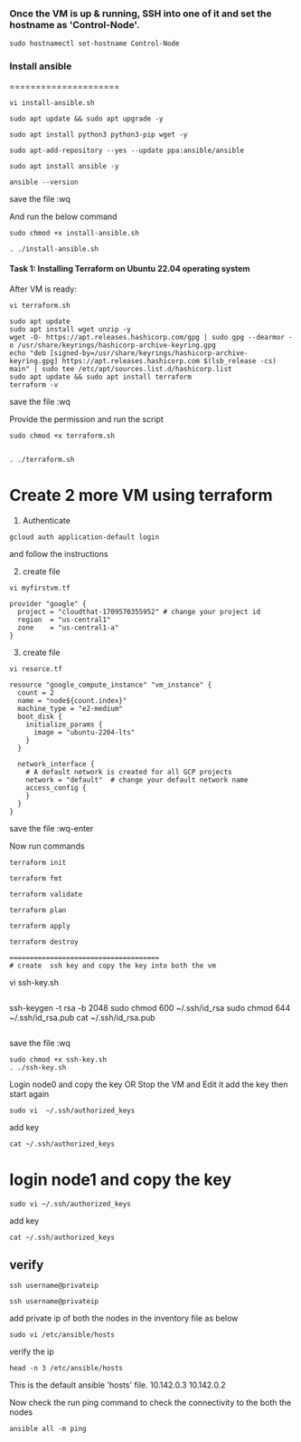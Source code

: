 ### Once the VM is up & running, SSH into one of it and set the hostname as 'Control-Node'. 
```
sudo hostnamectl set-hostname Control-Node
```

### Install ansible
=====================
```
vi install-ansible.sh
```
```
sudo apt update && sudo apt upgrade -y
```
```
sudo apt install python3 python3-pip wget -y
```
```
sudo apt-add-repository --yes --update ppa:ansible/ansible
```
```
sudo apt install ansible -y
```
```
ansible --version
```

save the file :wq

And run the below command


```
sudo chmod +x install-ansible.sh
```
```
. ./install-ansible.sh
```


#### Task 1: Installing Terraform on Ubuntu 22.04 operating system

After VM is ready:

```
vi terraform.sh
```
```
sudo apt update
sudo apt install wget unzip -y
wget -O- https://apt.releases.hashicorp.com/gpg | sudo gpg --dearmor -o /usr/share/keyrings/hashicorp-archive-keyring.gpg
echo "deb [signed-by=/usr/share/keyrings/hashicorp-archive-keyring.gpg] https://apt.releases.hashicorp.com $(lsb_release -cs) main" | sudo tee /etc/apt/sources.list.d/hashicorp.list
sudo apt update && sudo apt install terraform
terraform -v
```


save the file :wq

Provide the permission and run the script
```
sudo chmod +x terraform.sh 
```
```

. ./terraform.sh 
```

Create 2 more VM using terraform
===============================
1) Authenticate
```
gcloud auth application-default login  
```
and follow the instructions

2) create file
```
vi myfirstvm.tf 
```
```
provider "google" {
  project = "cloudthat-1709570355952" # change your project id
  region  = "us-central1"
  zone    = "us-central1-a"
}
```

3) create file
```
vi resorce.tf 
```
```
resource "google_compute_instance" "vm_instance" {
  count = 2
  name = "node${count.index}"
  machine_type = "e2-medium"
  boot_disk {
    initialize_params {
      image = "ubuntu-2204-lts"
    }
  }

  network_interface {
    # A default network is created for all GCP projects
    network = "default"  # change your default network name
    access_config {
    }
  }
}
```
save the file :wq-enter

Now run commands
```
terraform init
```
```
terraform fmt
```
```
terraform validate
```
```
terraform plan
```
```
terraform apply
```
```
terraform destroy
```
```
=====================================
# create  ssh key and copy the key into both the vm

```
vi ssh-key.sh
```
```
ssh-keygen -t rsa -b 2048
sudo chmod 600 ~/.ssh/id_rsa
sudo chmod 644 ~/.ssh/id_rsa.pub
cat ~/.ssh/id_rsa.pub
```
```
save the file :wq
```
sudo chmod +x ssh-key.sh
. ./ssh-key.sh
```



Login node0 and copy the key OR Stop the VM and Edit it add the key then start again
```
sudo vi  ~/.ssh/authorized_keys
```
add key
```
cat ~/.ssh/authorized_keys
```
# login node1 and copy the key
```
sudo vi ~/.ssh/authorized_keys
```
add key
```
cat ~/.ssh/authorized_keys
```


verify
---------------------
```
ssh username@privateip
```
```
ssh username@privateip
```

add private ip of both the nodes in the inventory file as below
```
sudo vi /etc/ansible/hosts
```

verify the ip
```
head -n 3 /etc/ansible/hosts 
```
This is the default ansible 'hosts' file.
10.142.0.3
10.142.0.2

Now check the run ping command to check the connectivity to the both the nodes

```
ansible all -m ping 
```








